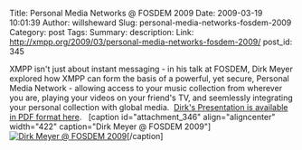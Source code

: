 Title: Personal Media Networks @ FOSDEM 2009
Date: 2009-03-19 10:01:39
Author: willsheward
Slug: personal-media-networks-fosdem-2009
Category: post
Tags: 
Summary: description:
Link: http://xmpp.org/2009/03/personal-media-networks-fosdem-2009/
post_id: 345


XMPP isn't just about instant messaging - in his talk at FOSDEM, Dirk Meyer explored how XMPP can form the basis of a powerful, yet secure, Personal Media Network - allowing access to your music collection from wherever you are, playing your videos on your friend's TV, and seemlessly integrating your personal collection with global media.  [Dirk's Presentation is available in PDF format here](http://stage.xmpp.org/?attachment_id=349).   [caption id="attachment_346" align="aligncenter" width="422" caption="Dirk Meyer @ FOSDEM 2009"][![Dirk Meyer @ FOSDEM 2009](http://stage.xmpp.org/wp-content/uploads/2009/03/dirk.jpg)](http://stage.xmpp.org/?attachment_id=346)[/caption]
